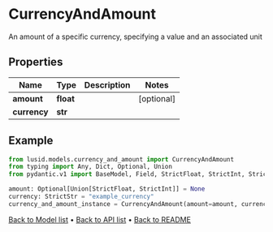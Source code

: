# CurrencyAndAmount

An amount of a specific currency, specifying a value and an associated unit
## Properties
Name | Type | Description | Notes
------------ | ------------- | ------------- | -------------
**amount** | **float** |  | [optional] 
**currency** | **str** |  | 
## Example

```python
from lusid.models.currency_and_amount import CurrencyAndAmount
from typing import Any, Dict, Optional, Union
from pydantic.v1 import BaseModel, Field, StrictFloat, StrictInt, StrictStr

amount: Optional[Union[StrictFloat, StrictInt]] = None
currency: StrictStr = "example_currency"
currency_and_amount_instance = CurrencyAndAmount(amount=amount, currency=currency)

```

[Back to Model list](../README.md#documentation-for-models) &#8226; [Back to API list](../README.md#documentation-for-api-endpoints) &#8226; [Back to README](../README.md)

